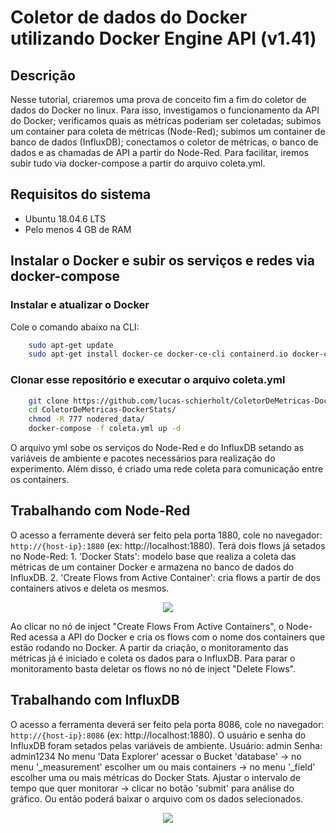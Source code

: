 # Coletor de dados do Docker utilizando Docker Engine API (v1.41)     

## Descrição

Nesse tutorial, criaremos uma prova de conceito fim a fim do coletor de dados do Docker no linux. Para isso, investigamos o funcionamento da API do Docker; verificamos quais as métricas poderiam ser coletadas; subimos um container para coleta de métricas (Node-Red); subimos um container de banco de dados (InfluxDB); conectamos o coletor de métricas, o banco de dados e as chamadas de API a partir do Node-Red. Para facilitar, iremos subir tudo via docker-compose a partir do arquivo coleta.yml.    

## Requisitos do sistema

* Ubuntu 18.04.6 LTS
* Pelo menos 4 GB de RAM

## Instalar o Docker e subir os serviços e redes via docker-compose

### Instalar e atualizar o Docker
Cole o comando abaixo na CLI:
```bash
    sudo apt-get update
    sudo apt-get install docker-ce docker-ce-cli containerd.io docker-compose-plugin
```
### Clonar esse repositório e executar o arquivo coleta.yml
```bash
    git clone https://github.com/lucas-schierholt/ColetorDeMetricas-DockerStats
    cd ColetorDeMetricas-DockerStats/
    chmod -R 777 nodered_data/
    docker-compose -f coleta.yml up -d
```
O arquivo yml sobe os serviços do Node-Red e do InfluxDB setando as variáveis de ambiente e pacotes necessários para realização do experimento. Além disso, é criado uma rede coleta para comunicação entre os containers.

## Trabalhando com Node-Red
O acesso a ferramente deverá ser feito pela porta 1880, cole no navegador: `http://{host-ip}:1880` (ex: http://localhost:1880). 
Terá dois flows já setados no Node-Red:
    1. 'Docker Stats': modelo base que realiza a coleta das métricas de um container Docker e armazena no banco de dados do InfluxDB.
    2. 'Create Flows from Active Container': cria flows a partir de dos containers ativos e deleta os mesmos.
<p align="center">
    <img src="/tree/main/media/images/nodered-environment.png" />
</p>
Ao clicar no nó de inject "Create Flows From Active Containers", o Node-Red acessa a API do Docker e cria os flows com o nome dos containers que estão rodando no Docker. A partir da criação, o monitoramento das métricas já é iniciado e coleta os dados para o InfluxDB. Para parar o monitoramento basta deletar os flows no nó de inject "Delete Flows".

## Trabalhando com InfluxDB
O acesso a ferramenta deverá ser feito pela porta 8086, cole no navegador: `http://{host-ip}:8086` (ex: http://localhost:1880). 
O usuário e senha do InfluxDB foram setados pelas variáveis de ambiente.
    Usuário: admin
    Senha: admin1234
No menu 'Data Explorer' acessar o Bucket 'database' -> no menu '_measurement' escolher um ou mais containers -> no menu '_field' escolher uma ou mais métricas do Docker Stats.
Ajustar o intervalo de tempo que quer monitorar -> clicar no botão 'submit' para análise do gráfico. Ou então poderá baixar o arquivo com os dados selecionados.
<p align="center">
    <img src="./tree/main/media/images/influxdb-environment.png" />
</p>

